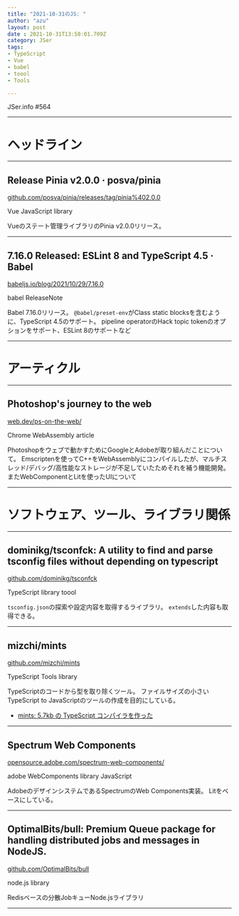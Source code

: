 ```yaml
---
title: "2021-10-31のJS: "
author: "azu"
layout: post
date : 2021-10-31T13:50:01.709Z
category: JSer
tags:
- TypeScript
- Vue
- babel
- toool
- Tools

---
```


JSer.info #564

----

<h1 class="site-genre">ヘッドライン</h1>

----

## Release Pinia v2.0.0 · posva/pinia
[github.com/posva/pinia/releases/tag/pinia%402.0.0](https://github.com/posva/pinia/releases/tag/pinia%402.0.0 "Release Pinia v2.0.0 · posva/pinia")
<p class="jser-tags jser-tag-icon"><span class="jser-tag">Vue</span> <span class="jser-tag">JavaScript</span> <span class="jser-tag">library</span></p>

Vueのステート管理ライブラリのPinia v2.0.0リリース。


----

## 7.16.0 Released: ESLint 8 and TypeScript 4.5 · Babel
[babeljs.io/blog/2021/10/29/7.16.0](https://babeljs.io/blog/2021/10/29/7.16.0 "7.16.0 Released: ESLint 8 and TypeScript 4.5 · Babel")
<p class="jser-tags jser-tag-icon"><span class="jser-tag">babel</span> <span class="jser-tag">ReleaseNote</span></p>

Babel 7.16.0リリース。
`@babel/preset-env`がClass static blocksを含むように、TypeScript 4.5のサポート。
pipeline operatorのHack topic tokenのオプションをサポート、ESLint 8のサポートなど


----
<h1 class="site-genre">アーティクル</h1>

----

## Photoshop&#039;s journey to the web
[web.dev/ps-on-the-web/](https://web.dev/ps-on-the-web/ "Photoshop&#039;s journey to the web")
<p class="jser-tags jser-tag-icon"><span class="jser-tag">Chrome</span> <span class="jser-tag">WebAssembly</span> <span class="jser-tag">article</span></p>

Photoshopをウェブで動かすためにGoogleとAdobeが取り組んだことについて。
Emscriptenを使ってC++をWebAssemblyにコンパイルしたが、マルチスレッド/デバッグ/高性能なストレージが不足していたためそれを補う機能開発。
またWebComponentとLitを使ったUIについて


----
<h1 class="site-genre">ソフトウェア、ツール、ライブラリ関係</h1>

----

## dominikg/tsconfck: A utility to find and parse tsconfig files without depending on typescript
[github.com/dominikg/tsconfck](https://github.com/dominikg/tsconfck "dominikg/tsconfck: A utility to find and parse tsconfig files without depending on typescript")
<p class="jser-tags jser-tag-icon"><span class="jser-tag">TypeScript</span> <span class="jser-tag">library</span> <span class="jser-tag">toool</span></p>

`tsconfig.json`の探索や設定内容を取得するライブラリ。
`extends`した内容も取得できる。


----

## mizchi/mints
[github.com/mizchi/mints](https://github.com/mizchi/mints "mizchi/mints")
<p class="jser-tags jser-tag-icon"><span class="jser-tag">TypeScript</span> <span class="jser-tag">Tools</span> <span class="jser-tag">library</span></p>

TypeScriptのコードから型を取り除くツール。
ファイルサイズの小さいTypeScript to JavaScriptのツールの作成を目的にしている。

- [mints: 5.7kb の TypeScript コンパイラを作った](https://zenn.dev/mizchi/articles/minimum-tsc-mints "mints: 5.7kb の TypeScript コンパイラを作った")

----

## Spectrum Web Components
[opensource.adobe.com/spectrum-web-components/](https://opensource.adobe.com/spectrum-web-components/ "Spectrum Web Components")
<p class="jser-tags jser-tag-icon"><span class="jser-tag">adobe</span> <span class="jser-tag">WebComponents</span> <span class="jser-tag">library</span> <span class="jser-tag">JavaScript</span></p>

AdobeのデザインシステムであるSpectrumのWeb Components実装。
Litをベースにしている。


----

## OptimalBits/bull: Premium Queue package for handling distributed jobs and messages in NodeJS.
[github.com/OptimalBits/bull](https://github.com/OptimalBits/bull "OptimalBits/bull: Premium Queue package for handling distributed jobs and messages in NodeJS.")
<p class="jser-tags jser-tag-icon"><span class="jser-tag">node.js</span> <span class="jser-tag">library</span></p>

Redisベースの分散JobキューNode.jsライブラリ


----
